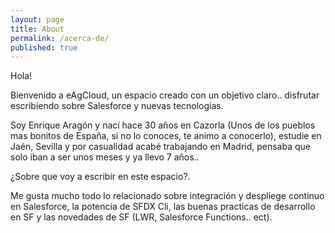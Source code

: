 ```yaml
---
layout: page
title: About
permalink: /acerca-de/
published: true
---
```


Hola! 

Bienvenido a eAgCloud, un espacio creado con un objetivo claro.. disfrutar escribiendo sobre Salesforce y nuevas tecnologias.  

Soy Enrique Aragón y nací hace 30 años en Cazorla (Unos de los pueblos mas bonitos de España, si no lo conoces, te animo a conocerlo), estudie en Jaén, Sevilla y por casualidad acabé trabajando en Madrid, pensaba que solo iban a ser unos meses y ya llevo 7 años..

¿Sobre que voy a escribir en este espacio?.

Me gusta mucho todo lo relacionado sobre integración y despliege continuo en Salesforce, la potencia de SFDX Cli, las buenas practicas de desarrollo en SF y las novedades de SF (LWR, Salesforce Functions.. ect). 



